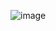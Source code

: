 ![image](https://github.com/Mengbooo/CardCSS/assets/143786942/6e1c253d-64f1-4cc0-abb0-7ab43b57c6b4)
